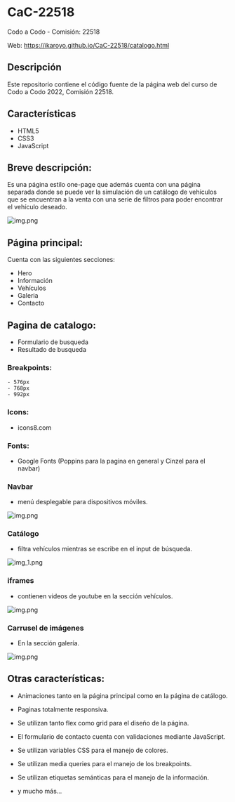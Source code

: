 # CaC-22518
Codo a Codo - Comisión: 22518

Web:
https://ikaroyo.github.io/CaC-22518/catalogo.html

## Descripción
Este repositorio contiene el código fuente de la página web del curso de Codo a Codo 2022, Comisión 22518.

## Características
- HTML5
- CSS3
- JavaScript

## Breve descripción:
Es una página estilo one-page que además cuenta con una página separada donde se puede ver la simulación de un catálogo de vehículos que se encuentran a la venta con una serie de filtros para poder encontrar el vehículo deseado.


![img.png](ScreensReader/index.png)

## Página principal:
 Cuenta con las siguientes secciones:
  - Hero
  - Información
  - Vehículos
  - Galeria
  - Contacto
  

## Pagina de catalogo:
  - Formulario de busqueda
  - Resultado de busqueda


### Breakpoints:

    - 576px
    - 768px
    - 992px


### Icons:
  - icons8.com


### Fonts:
  - Google Fonts (Poppins para la pagina en general y Cinzel para el navbar)


### Navbar 
- menú desplegable para dispositivos móviles.

![img.png](ScreensReader/navbar-mobile.png)


### Catálogo 
- filtra vehículos mientras se escribe en el input de búsqueda.

![img_1.png](ScreensReader/catalogo.png)


### iframes 
- contienen videos de youtube en la sección vehículos.

![img.png](ScreensReader/iframe.png)


### Carrusel de imágenes 


- En la sección galería.


![img.png](ScreensReader/Carroussel.png)

## Otras características:


- Animaciones tanto en la página principal como en la página de catálogo.


- Paginas totalmente responsiva.


- Se utilizan tanto flex como grid para el diseño de la página.


- El formulario de contacto cuenta con validaciones mediante JavaScript.


- Se utilizan variables CSS para el manejo de colores.


- Se utilizan media queries para el manejo de los breakpoints.

- Se utilizan etiquetas semánticas para el manejo de la información.

- y mucho más...